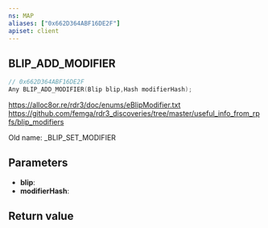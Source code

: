 ```yaml
---
ns: MAP
aliases: ["0x662D364ABF16DE2F"]
apiset: client
---
```

## BLIP_ADD_MODIFIER

```c
// 0x662D364ABF16DE2F
Any BLIP_ADD_MODIFIER(Blip blip,Hash modifierHash);
```

https://alloc8or.re/rdr3/doc/enums/eBlipModifier.txt
https://github.com/femga/rdr3_discoveries/tree/master/useful_info_from_rpfs/blip_modifiers

Old name: _BLIP_SET_MODIFIER

## Parameters
* **blip**:
* **modifierHash**:

## Return value


